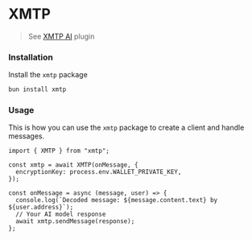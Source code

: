 # XMTP

> See [XMTP AI](https://message-kit.org/plugins/xmtp) plugin

### Installation

Install the `xmtp` package

```bash [cmd]
bun install xmtp
```

### Usage

This is how you can use the `xmtp` package to create a client and handle messages.

```tsx
import { XMTP } from "xmtp";

const xmtp = await XMTP(onMessage, {
  encryptionKey: process.env.WALLET_PRIVATE_KEY,
});

const onMessage = async (message, user) => {
  console.log(`Decoded message: ${message.content.text} by ${user.address}`);
  // Your AI model response
  await xmtp.sendMessage(response);
};
```
